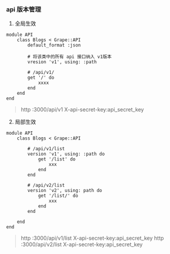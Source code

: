 ### api 版本管理


1. 全局生效
```
module API
	class Blogs < Grape::API
		default_format :json

		# 将该类中的所有 api 接口纳入 v1版本
		vresion 'v1', using: :path
		
		# /api/v1/
		get '/' do
			xxxx
		end
	end
end
```

> http :3000/api/v1 X-api-secret-key:api_secret_key

2. 局部生效

```
module API
	class Blogs < Grape::API
		
		# /api/v1/list
		version 'v1', using: :path do
			get '/list' do
				xxx
			end
		end

		# /api/v2/list
		version 'v2', using: path do
			get '/list/' do
				xxx
			end
		end

	end
end
```
> http :3000/api/v1/list X-api-secret-key:api_secret_key
> http :3000/api/v2/list X-api-secret-key:api_secret_key
